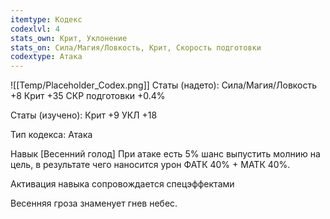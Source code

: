 ```yaml
---
itemtype: Кодекс
codexlvl: 4
stats_own: Крит, Уклонение
stats_on: Сила/Магия/Ловкость, Крит, Скорость подготовки
codextype: Атака
---
```

![[Temp/Placeholder_Codex.png]]
Статы (надето):
Сила/Магия/Ловкость +8
Крит +35
СКР подготовки +0.4%

Статы (изучено):
Крит +9
УКЛ +18

Тип кодекса: Атака


Навык
[Весенний голод]
При атаке есть 5% шанс выпустить молнию на цель, в результате чего наносится урон ФАТК 40% + МАТК 40%.

Активация навыка сопровождается спецэффектами

Весенняя гроза знаменует гнев небес.


